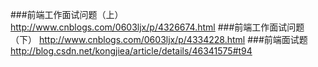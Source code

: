 ###前端工作面试问题（上）
http://www.cnblogs.com/0603ljx/p/4326674.html
###前端工作面试问题（下）
http://www.cnblogs.com/0603ljx/p/4334228.html
###前端面试题
http://blog.csdn.net/kongjiea/article/details/46341575#t94
